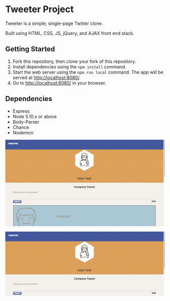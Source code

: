 # Tweeter Project

Tweeter is a simple, single-page Twitter clone.

Built using HTML, CSS, JS, jQuery, and AJAX front end stack.

## Getting Started

1. Fork this repository, then clone your fork of this repository.
2. Install dependencies using the `npm install` command.
3. Start the web server using the `npm run local` command. The app will be served at <http://localhost:8080/>.
4. Go to <http://localhost:8080/> in your browser.

## Dependencies

- Express
- Node 5.10.x or above
- Body-Parser 
- Chance
- Nodemon


!["Screenshot of tweet header section and compose new tweet box"](https://github.com/marcusalint/tweeter/blob/master/public/images/Header.png?raw=true)

!["Screenshot of tweets section"](https://github.com/marcusalint/tweeter/blob/master/public/images/SubmitTweet.png?raw=true)